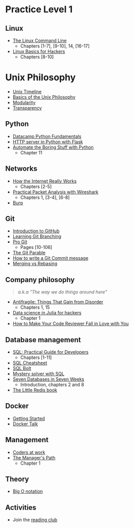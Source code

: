 # Practice Level 1
## Linux
* [The Linux Command Line](https://nostarch.com/tlcl2)
    * Chapters [1-7], [9-10], 14, [16-17]
* [Linux Basics for Hackers](https://nostarch.com/linuxbasicsforhackers)
    * Chapters [8-10]

# Unix Philosophy
* [Unix Timeline](https://upload.wikimedia.org/wikipedia/commons/c/cd/Unix_timeline.en.svg)
* [Basics of the Unix Philosophy](http://www.catb.org/~esr/writings/taoup/html/ch01s06.html)
* [Modularity](http://www.catb.org/~esr/writings/taoup/html/modularitychapter.html)
* [Transparency](http://www.catb.org/~esr/writings/taoup/html/ch06s02.html)

## Python
* [Datacamp Python Fundamentals](https://www.datacamp.com)
* [HTTP server in Python with Flask](https://medium.com/swlh/flask-framework-basics-python-f9d46f463846)
* [Automate the Boring Stuff with Python](https://nostarch.com/automatestuff2)
    *  Chapter 11

## Networks
* [How the Internet Really Works](https://www.amazon.com/Cats-Guide-Internet-Freedom/dp/1718500297)
    * Chapters [2-5]
* [Practical Packet Analysis with Wireshark](https://nostarch.com/packetanalysis3)
    * Chapters 1, [3-4], [6-8]
* [Burp](https://www.youtube.com/watch?v=G3hpAeoZ4ek) 

## Git
* [Introduction to GitHub](https://lab.github.com/githubtraining/introduction-to-github)
* [Learning Git Branching](https://learngitbranching.js.org)
* [Pro Git](https://git-scm.com/book/en/v2)
    * Pages [10-106]
* [The Git Parable](https://tom.preston-werner.com/2009/05/19/the-git-parable.html)
* [How to write a Git Commit message](https://chris.beams.io/posts/git-commit/)
* [Merging vs Rebasing](https://www.atlassian.com/git/tutorials/merging-vs-rebasing)

## Company philosophy
> *a.k.a "The way we do things around here"*
* [Antifragile: Things That Gain from Disorder](https://www.amazon.com/Antifragile-Things-That-Disorder-Incerto/dp/0812979680)
    * Chapters 1, 15
* [Data science in Julia for hackers](https://datasciencejuliahackers.com)
    * Chapter 1
* [How to Make Your Code Reviewer Fall in Love with You](https://mtlynch.io/code-review-love/) 

## Database management

* [SQL: Practical Guide for Developers](https://www.amazon.com/SQL-Practical-Guide-Developers-Guides/dp/0122205316)
    * Chapters [1-11]
* [SQL Cheatsheet](https://hackmd.io/POclvM30TbCT2IpB81a6bg)
* [SQL Bolt](https://sqlbolt.com/)
* [Mystery solver with SQL](https://mystery.knightlab.com/ )
* [Seven Databases in Seven Weeks](https://www.amazon.com/Seven-Databases-Weeks-Modern-Movement/dp/1934356921)
    * Introduction, chapters 2 and 8
* [The Little Redis book](https://openmymind.net/2012/1/23/The-Little-Redis-Book/)

## Docker
* [Getting Started](https://www.youtube.com/watch?time_continue=30&v=iqqDU2crIEQ&feature=emb_logo)
* [Docker Talk](https://drive.google.com/file/d/1hPlXivcCRm5uPR8sn0P3lhnQ0eQqdPrV/view)

## Management
* [Coders at work](https://www.amazon.com/Coders-Work-Reflections-Craft-Programming/dp/1430219483)
* [The Manager's Path](https://www.amazon.com/Managers-Path-Leaders-Navigating-Growth/dp/1491973897/ref=sr_1_1?dchild=1&keywords=the+managers+path&qid=1625162711&s=books&sr=1-1)
    * Chapter 1

## Theory
* [Big O notation](https://www.youtube.com/watch?v=gCzOhZ_LUps)

## Activities
* Join the [reading club](https://lambdaclass.com/lambda_employee_handbook/reading_club.html)
